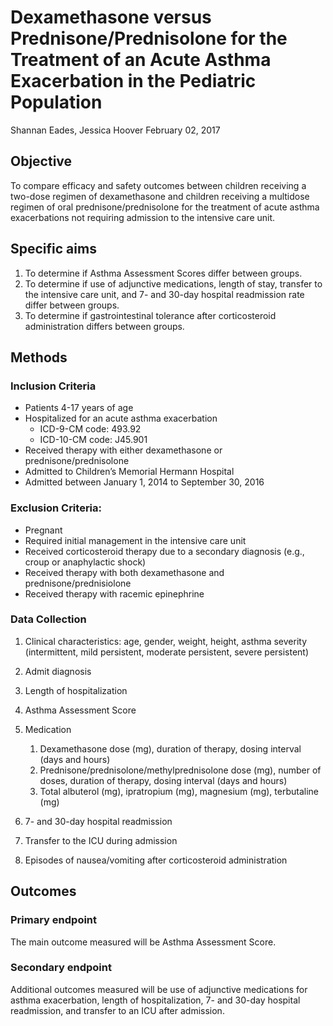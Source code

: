 Dexamethasone versus Prednisone/Prednisolone for the Treatment of an Acute Asthma Exacerbation in the Pediatric Population
================
Shannan Eades, Jessica Hoover
February 02, 2017

Objective
---------

To compare efficacy and safety outcomes between children receiving a two-dose regimen of dexamethasone and children receiving a multidose regimen of oral prednisone/prednisolone for the treatment of acute asthma exacerbations not requiring admission to the intensive care unit.

Specific aims
-------------

1.  To determine if Asthma Assessment Scores differ between groups.
2.  To determine if use of adjunctive medications, length of stay, transfer to the intensive care unit, and 7- and 30-day hospital readmission rate differ between groups.
3.  To determine if gastrointestinal tolerance after corticosteroid administration differs between groups.

Methods
-------

### Inclusion Criteria

-   Patients 4-17 years of age
-   Hospitalized for an acute asthma exacerbation
    -   ICD-9-CM code: 493.92
    -   ICD-10-CM code: J45.901
-   Received therapy with either dexamethasone or prednisone/prednisolone
-   Admitted to Children’s Memorial Hermann Hospital
-   Admitted between January 1, 2014 to September 30, 2016

### Exclusion Criteria:

-   Pregnant
-   Required initial management in the intensive care unit
-   Received corticosteroid therapy due to a secondary diagnosis (e.g., croup or anaphylactic shock)
-   Received therapy with both dexamethasone and prednisone/prednisiolone
-   Received therapy with racemic epinephrine

### Data Collection

1.  Clinical characteristics: age, gender, weight, height, asthma severity (intermittent, mild persistent, moderate persistent, severe persistent)
2.  Admit diagnosis
3.  Length of hospitalization
4.  Asthma Assessment Score
5.  Medication
    1.  Dexamethasone dose (mg), duration of therapy, dosing interval (days and hours)
    2.  Prednisone/prednisolone/methylprednisolone dose (mg), number of doses, duration of therapy, dosing interval (days and hours)
    3.  Total albuterol (mg), ipratropium (mg), magnesium (mg), terbutaline (mg)

6.  7- and 30-day hospital readmission
7.  Transfer to the ICU during admission
8.  Episodes of nausea/vomiting after corticosteroid administration

Outcomes
--------

### Primary endpoint

The main outcome measured will be Asthma Assessment Score.

### Secondary endpoint

Additional outcomes measured will be use of adjunctive medications for asthma exacerbation, length of hospitalization, 7- and 30-day hospital readmission, and transfer to an ICU after admission.
